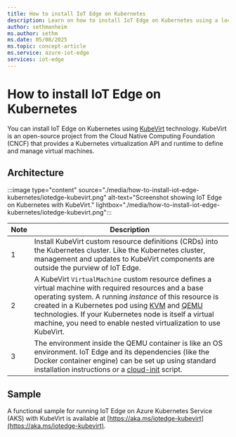 ```yaml
---
title: How to install IoT Edge on Kubernetes
description: Learn on how to install IoT Edge on Kubernetes using a local development cluster environment
author: sethmanheim
ms.author: sethm
ms.date: 05/08/2025
ms.topic: concept-article
ms.service: azure-iot-edge
services: iot-edge
---
```


# How to install IoT Edge on Kubernetes

You can install IoT Edge on Kubernetes using [KubeVirt](https://www.cncf.io/projects/kubevirt/) technology. KubeVirt is an open-source project from the Cloud Native Computing Foundation (CNCF) that provides a Kubernetes virtualization API and runtime to define and manage virtual machines. 

## Architecture

:::image type="content" source="./media/how-to-install-iot-edge-kubernetes/iotedge-kubevirt.png" alt-text="Screenshot showing IoT Edge on Kubernetes with KubeVirt." lightbox="./media/how-to-install-iot-edge-kubernetes/iotedge-kubevirt.png":::

| Note | Description |
|-|-|
|  1 | Install KubeVirt custom resource definitions (CRDs) into the Kubernetes cluster. Like the Kubernetes cluster, management and updates to KubeVirt components are outside the purview of IoT Edge. |
|  2️ | A KubeVirt `VirtualMachine` custom resource defines a virtual machine with required resources and a base operating system. A running *instance* of this resource is created in a Kubernetes pod using [KVM](https://en.wikipedia.org/wiki/Kernel-based_Virtual_Machine) and [QEMU](https://wiki.qemu.org/Main_Page) technologies. If your Kubernetes node is itself a virtual machine, you need to enable nested virtualization to use KubeVirt.|
|  3️ | The environment inside the QEMU container is like an OS environment. IoT Edge and its dependencies (like the Docker container engine) can be set up using standard installation instructions or a [cloud-init](https://github.com/Azure-Samples/IoT-Edge-K8s-KubeVirt-Deployment/blob/12e3192b66aa9b49157c8ee9f6b832b322659f2f/deployment/helm/templates/_helper.tpl#L31) script. |

## Sample
A functional sample for running IoT Edge on Azure Kubernetes Service (AKS) with KubeVirt is available at [https://aka.ms/iotedge-kubevirt](https://aka.ms/iotedge-kubevirt). 
